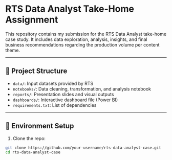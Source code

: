 # RTS Data Analyst Take-Home Assignment

This repository contains my submission for the RTS Data Analyst take-home case study. It includes data exploration, analysis, insights, and final business recommendations regarding the production volume per content theme.

---

## 📁 Project Structure

- `data/`: Input datasets provided by RTS
- `notebooks/`: Data cleaning, transformation, and analysis notebook
- `reports/`: Presentation slides and visual outputs
- `dashboards/`: Interactive dashboard file (Power BI)
- `requirements.txt`: List of dependencies

---

## 🧪 Environment Setup

1. Clone the repo:
```bash
git clone https://github.com/your-username/rts-data-analyst-case.git
cd rts-data-analyst-case
